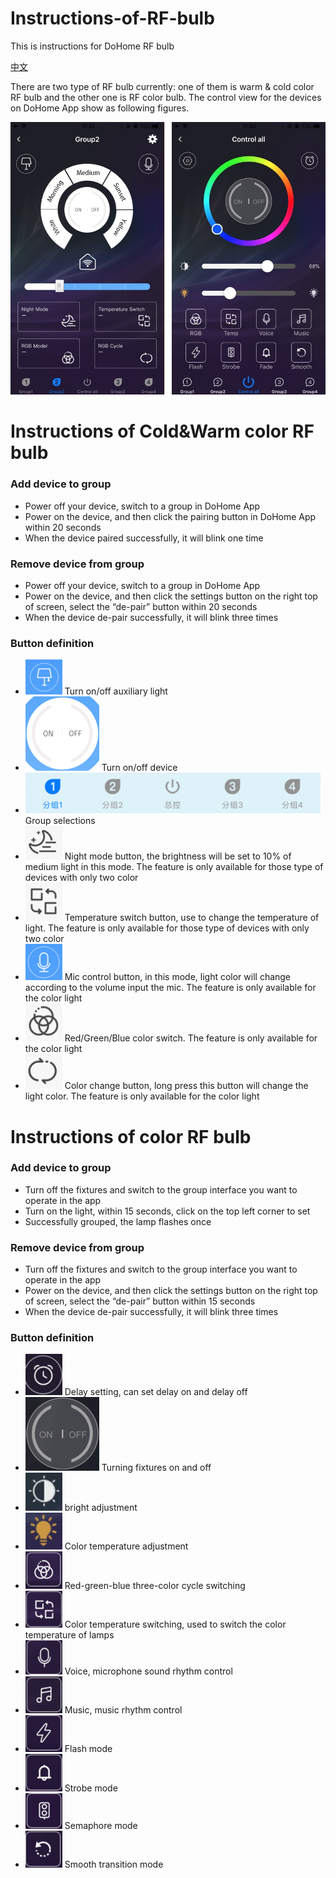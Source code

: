 # Instructions-of-RF-bulb
This is instructions for DoHome RF bulb

[中文](https://github.com/SmartArduino/Instructions-of-RF-bulb-/tree/master/cn)


There are two type of RF bulb currently: one of them is warm & cold color RF bulb and the other one is RF color bulb. The control view for the devices on DoHome App show as following figures.

![image](https://github.com/SmartArduino/Instructions-of-RF-bulb-/raw/master/combine.png)

# Instructions of Cold&Warm color RF bulb

### Add device to group

* Power off your device, switch to a group in DoHome App
* Power on the device, and then click the pairing button in DoHome App within 20 seconds
* When the device paired successfully, it will blink one time

### Remove device from group

* Power off your device, switch to a group in DoHome App
* Power on the device, and then click the settings button on the right top of screen, select the “de-pair” button within 20 seconds
* When the device de-pair successfully, it will blink three times

### Button definition

* ![image](https://github.com/SmartArduino/Instructions-of-RF-bulb-/raw/master/image1.png) Turn on/off auxiliary light
* ![image](https://github.com/SmartArduino/Instructions-of-RF-bulb-/raw/master/image2.png) Turn on/off device
* ![image](https://github.com/SmartArduino/Instructions-of-RF-bulb-/raw/master/image3.png) Group selections
* ![image](https://github.com/SmartArduino/Instructions-of-RF-bulb-/raw/master/image4.png) Night mode button, the brightness will be set to 10% of medium light in this mode. The feature is only available for those type of devices with only two color
* ![image](https://github.com/SmartArduino/Instructions-of-RF-bulb-/raw/master/image5.png) Temperature switch button, use to change the temperature of light. The feature is only available for those type of devices with only two color
* ![image](https://github.com/SmartArduino/Instructions-of-RF-bulb-/raw/master/image6.png) Mic control button, in this mode, light color will change according to the volume input the mic. The feature is only available for the color light
* ![image](https://github.com/SmartArduino/Instructions-of-RF-bulb-/raw/master/image7.png) Red/Green/Blue color switch. The feature is only available for the color light
* ![image](https://github.com/SmartArduino/Instructions-of-RF-bulb-/raw/master/image8.png) Color change button, long press this button will change the light color. The feature is only available for the color light

# Instructions of color RF bulb

### Add device to group

* Turn off the fixtures and switch to the group interface you want to operate in the app
* Turn on the light, within 15 seconds, click on the top left corner to set
* Successfully grouped, the lamp flashes once

### Remove device from group

* Turn off the fixtures and switch to the group interface you want to operate in the app
* Power on the device, and then click the settings button on the right top of screen, select the “de-pair” button within 15 seconds
* When the device de-pair successfully, it will blink three times

### Button definition

* ![image](https://github.com/SmartArduino/Instructions-of-RF-bulb-/raw/master/image9.png) Delay setting, can set delay on and delay off
* ![image](https://github.com/SmartArduino/Instructions-of-RF-bulb-/raw/master/image10.png) Turning fixtures on and off
* ![image](https://github.com/SmartArduino/Instructions-of-RF-bulb-/raw/master/image11.png) bright adjustment
* ![image](https://github.com/SmartArduino/Instructions-of-RF-bulb-/raw/master/image12.png) Color temperature adjustment
* ![image](https://github.com/SmartArduino/Instructions-of-RF-bulb-/raw/master/image13.png) Red-green-blue three-color cycle switching
* ![image](https://github.com/SmartArduino/Instructions-of-RF-bulb-/raw/master/image14.png) Color temperature switching, used to switch the color temperature of lamps
* ![image](https://github.com/SmartArduino/Instructions-of-RF-bulb-/raw/master/image15.png) Voice, microphone sound rhythm control
* ![image](https://github.com/SmartArduino/Instructions-of-RF-bulb-/raw/master/image16.png) Music, music rhythm control
* ![image](https://github.com/SmartArduino/Instructions-of-RF-bulb-/raw/master/image17.png) Flash mode
* ![image](https://github.com/SmartArduino/Instructions-of-RF-bulb-/raw/master/image18.png) Strobe mode
* ![image](https://github.com/SmartArduino/Instructions-of-RF-bulb-/raw/master/image19.png) Semaphore mode
* ![image](https://github.com/SmartArduino/Instructions-of-RF-bulb-/raw/master/image20.png) Smooth transition mode
